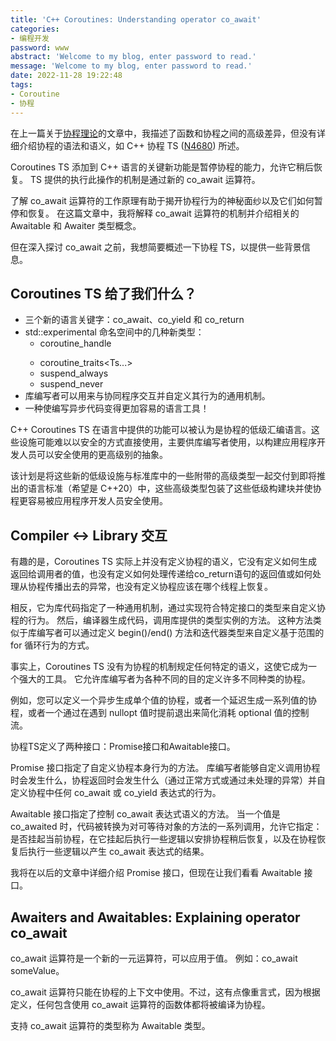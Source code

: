 ```yaml
---
title: 'C++ Coroutines: Understanding operator co_await'
categories:
- 编程开发
password: www
abstract: 'Welcome to my blog, enter password to read.'
message: 'Welcome to my blog, enter password to read.'
date: 2022-11-28 19:22:48
tags:
- Coroutine
- 协程
---
```


在上一篇关于[协程理论](https://lewissbaker.github.io/2017/09/25/coroutine-theory)的文章中，我描述了函数和协程之间的高级差异，但没有详细介绍协程的语法和语义，如 C++ 协程 TS ([N4680](http://www.open-std.org/jtc1/sc22/wg21/docs/papers/2017/n4680.pdf)) 所述。

Coroutines TS 添加到 C++ 语言的关键新功能是暂停协程的能力，允许它稍后恢复。 TS 提供的执行此操作的机制是通过新的 co_await 运算符。

了解 co_await 运算符的工作原理有助于揭开协程行为的神秘面纱以及它们如何暂停和恢复。 在这篇文章中，我将解释 co_await 运算符的机制并介绍相关的 Awaitable 和 Awaiter 类型概念。

但在深入探讨 co_await 之前，我想简要概述一下协程 TS，以提供一些背景信息。

## Coroutines TS 给了我们什么？

- 三个新的语言关键字：co_await、co_yield 和 co_return
- std::experimental 命名空间中的几种新类型：
  - coroutine_handle<P>
  - coroutine_traits<Ts...>
  - suspend_always
  - suspend_never
- 库编写者可以用来与协同程序交互并自定义其行为的通用机制。
- 一种使编写异步代码变得更加容易的语言工具！

C++ Coroutines TS 在语言中提供的功能可以被认为是协程的低级汇编语言。这些设施可能难以以安全的方式直接使用，主要供库编写者使用，以构建应用程序开发人员可以安全使用的更高级别的抽象。

该计划是将这些新的低级设施与标准库中的一些附带的高级类型一起交付到即将推出的语言标准（希望是 C++20）中，这些高级类型包装了这些低级构建块并使协程更容易被应用程序开发人员安全使用。

## Compiler <-> Library 交互

有趣的是，Coroutines TS 实际上并没有定义协程的语义，它没有定义如何生成返回给调用者的值，也没有定义如何处理传递给co_return语句的返回值或如何处理从协程传播出去的异常，也没有定义协程应该在哪个线程上恢复。

相反，它为库代码指定了一种通用机制，通过实现符合特定接口的类型来自定义协程的行为。 然后，编译器生成代码，调用库提供的类型实例的方法。 这种方法类似于库编写者可以通过定义 begin()/end() 方法和迭代器类型来自定义基于范围的 for 循环行为的方式。

事实上，Coroutines TS 没有为协程的机制规定任何特定的语义，这使它成为一个强大的工具。 它允许库编写者为各种不同的目的定义许多不同种类的协程。

例如，您可以定义一个异步生成单个值的协程，或者一个延迟生成一系列值的协程，或者一个通过在遇到 nullopt 值时提前退出来简化消耗 optional<T> 值的控制流。

协程TS定义了两种接口：Promise接口和Awaitable接口。

Promise 接口指定了自定义协程本身行为的方法。 库编写者能够自定义调用协程时会发生什么，协程返回时会发生什么（通过正常方式或通过未处理的异常）并自定义协程中任何 co_await 或 co_yield 表达式的行为。

Awaitable 接口指定了控制 co_await 表达式语义的方法。 当一个值是 co_awaited 时，代码被转换为对可等待对象的方法的一系列调用，允许它指定：是否挂起当前协程，在它挂起后执行一些逻辑以安排协程稍后恢复，以及在协程恢复后执行一些逻辑以产生 co_await 表达式的结果。

我将在以后的文章中详细介绍 Promise 接口，但现在让我们看看 Awaitable 接口。

## Awaiters and Awaitables: Explaining operator co_await

co_await 运算符是一个新的一元运算符，可以应用于值。 例如：co_await someValue。

co_await 运算符只能在协程的上下文中使用。不过，这有点像重言式，因为根据定义，任何包含使用 co_await 运算符的函数体都将被编译为协程。

支持 co_await 运算符的类型称为 Awaitable 类型。








